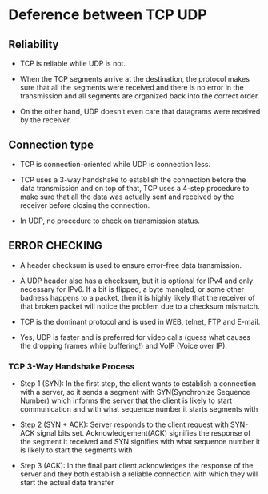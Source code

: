 # Deference between TCP UDP

## Reliability

- TCP is reliable while UDP is not.

- When the TCP segments arrive at the destination, the protocol makes sure that all the segments were received and there is no error in the transmission and all segments are organized back into the correct order.


- On the other hand, UDP doesn’t even care that datagrams were received by the receiver.

## Connection type

- TCP is connection-oriented while UDP is connection less.

- TCP uses a 3-way handshake to establish the connection before the data transmission and on top of that, TCP uses a 4-step procedure to make sure that all the data was actually sent and received by the receiver before closing the connection.

- In UDP, no procedure to check on transmission status.

## ERROR CHECKING

- A header checksum is used to ensure error-free data transmission.
- A UDP header also has a checksum, but it is optional for IPv4 and only necessary for IPv6. If a bit is flipped, a byte mangled, or some other badness happens to a packet, then it is highly likely that the receiver of that broken packet will notice the problem due to a checksum mismatch.

- TCP is the dominant protocol and is used in WEB, telnet, FTP and E-mail.
- Yes, UDP is faster and is preferred for video calls (guess what causes the dropping frames while buffering!) and VoIP (Voice over IP).

### TCP 3-Way Handshake Process

- Step 1 (SYN): In the first step, the client wants to establish a connection with a server, so it sends a segment with SYN(Synchronize Sequence Number) which informs the server that the client is likely to start communication and with what sequence number it starts segments with

- Step 2 (SYN + ACK): Server responds to the client request with SYN-ACK signal bits set. Acknowledgement(ACK) signifies the response of the segment it received and SYN signifies with what sequence number it is likely to start the segments with

- Step 3 (ACK): In the final part client acknowledges the response of the server and they both establish a reliable connection with which they will start the actual data transfer